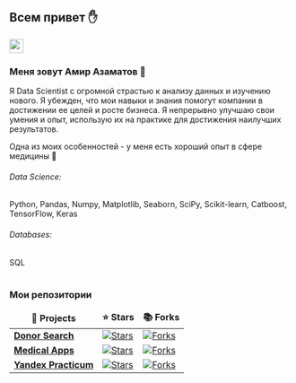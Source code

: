 ## Всем привет :hand:

<p><a href="https://t.me/amiiir30"><img src="https://img.shields.io/badge/Telegram-2CA5E0?style=for-the-badge&logo=telegram&logoColor=white" height=25></a> </p>


### Меня зовут Амир Азаматов :man: 

Я Data Scientist с огромной страстью к анализу данных и изучению нового. Я убежден, что мои навыки и знания помогут компании в достижении ее целей и росте бизнеса. Я непрерывно улучшаю свои умения и опыт, использую их на практике для достижения наилучших результатов. 

Одна из моих особенностей - у меня есть хороший опыт в сфере медицины :pill:

###### Data Science: 
Python, Pandas, Numpy, Matplotlib, Seaborn, SciPy, Scikit-learn, Catboost, TensorFlow, Keras

###### Databases: 
SQL
<br><br>
<h3>Мои репозитории</h3>

<table width=100%>
  <thead align="center">
    <tr border: none;>
      <td><b>🎁 Projects</b></td>
      <td><b>⭐ Stars</b></td>
      <td><b>📚 Forks</b></td>
    </tr>
  </thead>
  <tbody>
    <tr>
      <td><a href="https://github.com/amirazamatov/Donor_Search"><b>Donor Search</b></a></td>
      <td><a href="https://github.com/amirazamatov/Donor_Search/stargazers"><img alt="Stars" src="https://img.shields.io/github/stars/amirazamatov/Yandex_Practicum?style=flat-square&labelColor=343b41"/></a></td>
      <td><a href="https://github.com/amirazamatov/Donor_Search/network/members"><img alt="Forks" src="https://img.shields.io/github/forks/amirazamatov/Yandex_Practicum?style=flat-square&labelColor=343b41"/></a></td>
    </tr>
    <tr>
      <td><a href="https://github.com/amirazamatov/Medical_Apps"><b>Medical Apps</b></a></td>
      <td><a href="https://github.com/amirazamatov/Medical_Apps"><img alt="Stars" src="https://img.shields.io/github/stars/amirazamatov/Yandex_Practicum?style=flat-square&labelColor=343b41"/></a></td>
      <td><a href="https://github.com/amirazamatov/Donor_Search/network/members"><img alt="Forks" src="https://img.shields.io/github/forks/amirazamatov/Yandex_Practicum?style=flat-square&labelColor=343b41"/></a></td>
    </tr>
    <tr>
      <td><a href="https://github.com/amirazamatov/Yandex_Practicum"><b>Yandex Practicum</b></a></td>
      <td><a href="https://github.com/amirazamatov/Yandex_Practicum/stargazers"><img alt="Stars" src="https://img.shields.io/github/stars/amirazamatov/Yandex_Practicum?style=flat-square&labelColor=343b41"/></a></td>
      <td><a href="https://github.com/amirazamatov/Yandex_Practicum/network/members"><img alt="Forks" src="https://img.shields.io/github/forks/amirazamatov/Yandex_Practicum?style=flat-square&labelColor=343b41"/></a></td>
    </tr>
  </tbody>
</table>
